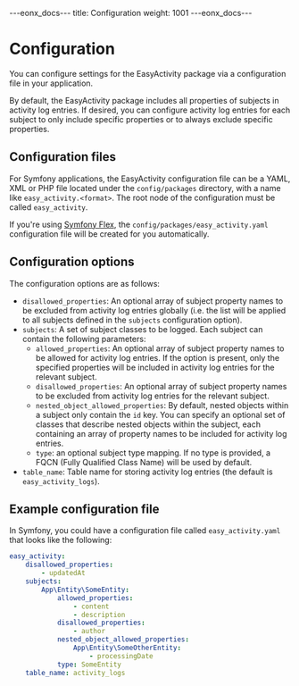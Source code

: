 ---eonx_docs---
title: Configuration
weight: 1001
---eonx_docs---

# Configuration

You can configure settings for the EasyActivity package via a configuration file in your application.

By default, the EasyActivity package includes all properties of subjects in activity log entries. If desired, you can
configure activity log entries for each subject to only include specific properties or to always exclude specific
properties.

## Configuration files

For Symfony applications, the EasyActivity configuration file can be a YAML, XML or PHP file located under the
`config/packages` directory, with a name like `easy_activity.<format>`. The root node of the configuration must be
called `easy_activity`.

If you're using [Symfony Flex][1], the `config/packages/easy_activity.yaml` configuration file will be created for you
automatically.

## Configuration options

The configuration options are as follows:

- `disallowed_properties`: An optional array of subject property names to be excluded from activity log entries globally
  (i.e. the list will be applied to all subjects defined in the `subjects` configuration option).
- `subjects`: A set of subject classes to be logged. Each subject can contain the following parameters:
  - `allowed_properties`: An optional array of subject property names to be allowed for activity log entries. If the
    option is present, only the specified properties will be included in activity log entries for the relevant subject.
  - `disallowed_properties`: An optional array of subject property names to be excluded from activity log entries for
    the relevant subject.
  - `nested_object_allowed_properties`: By default, nested objects within a subject only contain the `id` key. You can
    specify an optional set of classes that describe nested objects within the subject, each containing an array of
    property names to be included for activity log entries.
  - `type`: an optional subject type mapping. If no type is provided, a FQCN (Fully Qualified Class Name) will be used
    by default.
- `table_name`: Table name for storing activity log entries (the default is `easy_activity_logs`).

## Example configuration file

In Symfony, you could have a configuration file called `easy_activity.yaml` that looks like the following:

```yaml
easy_activity:
    disallowed_properties:
        - updatedAt
    subjects:
        App\Entity\SomeEntity:
            allowed_properties:
                - content
                - description
            disallowed_properties:
                - author
            nested_object_allowed_properties:
                App\Entity\SomeOtherEntity:
                    - processingDate
            type: SomeEntity
    table_name: activity_logs
```

[1]: https://flex.symfony.com/
